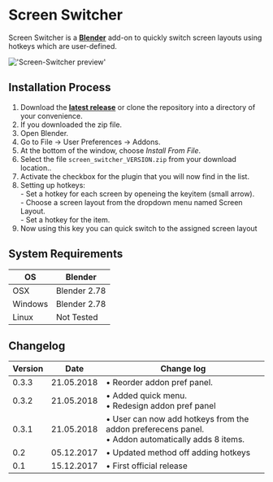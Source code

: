 # Screen Switcher

Screen Switcher is a <b>[Blender](https://www.blender.org)</b> add-on to quickly switch screen layouts using hotkeys which are user-defined.

!['Screen-Switcher preview'](https://raw.githubusercontent.com/wiki/schroef/screen-switcher/images/screen-switcher-preview.png)

## Installation Process

1. Download the <b>[latest release](https://github.com/schroef/screen-switcher/releases/)</b> or clone the repository into a directory of your convenience.
2. If you downloaded the zip file.
3. Open Blender.
4. Go to File -> User Preferences -> Addons.
5. At the bottom of the window, choose *Install From File*.
6. Select the file `screen_switcher_VERSION.zip` from your download location..
7. Activate the checkbox for the plugin that you will now find in the list.
8. Setting up hotkeys:<br>- Set a hotkey for each screen by openeing the keyitem (small arrow).<br>- Choose a screen layout from the dropdown menu named Screen Layout.<br>- Set a hotkey for the item.
8. Now using this key you can quick switch to the assigned screen layout


## System Requirements

| **OS** | **Blender** |
| ------------- | ------------- |
| OSX | Blender 2.78 |
| Windows | Blender 2.78 |
| Linux | Not Tested |


## Changelog

| **Version** | **Date** | **Change log** |
| ------------- | ------------- | ------------- |
| 0.3.3 | 21.05.2018 | • Reorder addon pref panel.
| 0.3.2 | 21.05.2018 | • Added quick menu.<br>• Redesign addon pref panel
| 0.3.1 | 21.05.2018 | • User can now add hotkeys from the addon preferecens panel.<br>• Addon automatically adds 8 items.
| 0.2 | 05.12.2017 | • Updated method off adding hotkeys
| 0.1 | 15.12.2017 | • First official release

<!--
- Fill in data
	-
	-
-->

